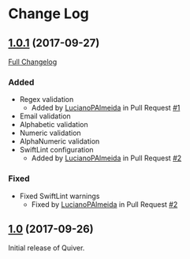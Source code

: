 # Change Log

## [1.0.1](https://github.com/heitorgcosta/Quiver/tree/1.0.1) (2017-09-27)
[Full Changelog](https://github.com/heitorgcosta/Quiver/compare/1.0...1.0.1)

### Added
* Regex validation
  * Added by [LucianoPAlmeida](https://github.com/LucianoPAlmeida) in Pull Request [\#1](https://github.com/heitorgcosta/Quiver/pull/1)
* Email validation
* Alphabetic validation
* Numeric validation
* AlphaNumeric validation
* SwiftLint configuration
  * Added by [LucianoPAlmeida](https://github.com/LucianoPAlmeida) in Pull Request [\#2](https://github.com/heitorgcosta/Quiver/pull/2)

### Fixed
* Fixed SwiftLint warnings
  * Fixed by [LucianoPAlmeida](https://github.com/LucianoPAlmeida) in Pull Request [\#2](https://github.com/heitorgcosta/Quiver/pull/2)


## [1.0](https://github.com/heitorgcosta/Quiver/tree/1.0) (2017-09-26)
Initial release of Quiver.
